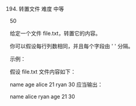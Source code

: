 194. 转置文件
难度
中等

50





给定一个文件 file.txt，转置它的内容。

你可以假设每行列数相同，并且每个字段由 ' ' 分隔。

 

示例：

假设 file.txt 文件内容如下：

name age
alice 21
ryan 30
应当输出：

name alice ryan
age 21 30